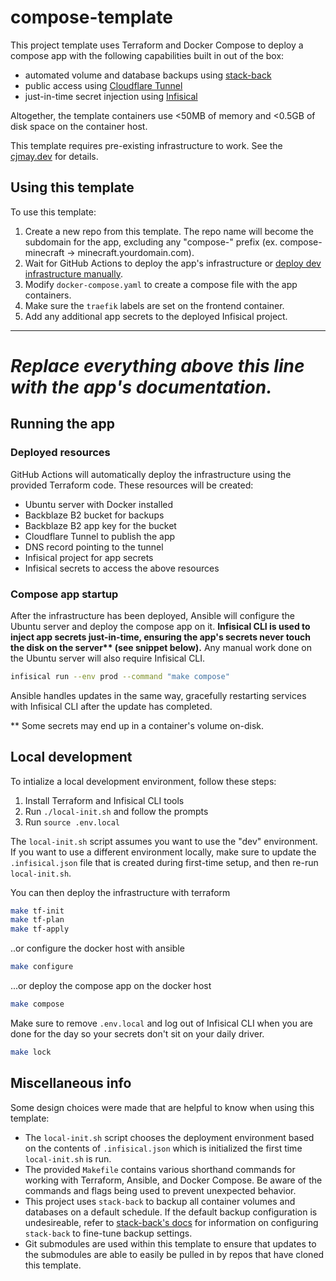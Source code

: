 # compose-template

This project template uses Terraform and Docker Compose to deploy a compose app with the following capabilities built in out of the box:

* automated volume and database backups using [stack-back](https://github.com/lawndoc/stack-back)
* public access using [Cloudflare Tunnel](https://developers.cloudflare.com/cloudflare-one/connections/connect-networks/)
* just-in-time secret injection using [Infisical](https://infisical.com)

Altogether, the template containers use <50MB of memory and <0.5GB of disk space on the container host.

This template requires pre-existing infrastructure to work. See the [cjmay.dev](https://cjmay.dev) for details.

## Using this template

To use this template:

1. Create a new repo from this template. The repo name will become the subdomain for the app, excluding any "compose-" prefix (ex. compose-minecraft -> minecraft.yourdomain.com).
2. Wait for GitHub Actions to deploy the app's infrastructure or [deploy dev infrastructure manually](#local-development).
3. Modify `docker-compose.yaml` to create a compose file with the app containers.
4. Make sure the `traefik` labels are set on the frontend container.
5. Add any additional app secrets to the deployed Infisical project.

---

# *__Replace everything above this line with the app's documentation.__*

## Running the app

### Deployed resources

GitHub Actions will automatically deploy the infrastructure using the provided Terraform code. These resources will be created:

* Ubuntu server with Docker installed
* Backblaze B2 bucket for backups
* Backblaze B2 app key for the bucket
* Cloudflare Tunnel to publish the app
* DNS record pointing to the tunnel
* Infisical project for app secrets
* Infisical secrets to access the above resources

### Compose app startup

After the infrastructure has been deployed, Ansible will configure the Ubuntu server and deploy the compose app on it. __Infisical CLI is used to inject app secrets just-in-time, ensuring the app's secrets never touch the disk on the server** (see snippet below).__ Any manual work done on the Ubuntu server will also require Infisical CLI.

```bash
infisical run --env prod --command "make compose"
```

Ansible handles updates in the same way, gracefully restarting services with Infisical CLI after the update has completed.

** Some secrets may end up in a container's volume on-disk.

## Local development

To intialize a local development environment, follow these steps:

1. Install Terraform and Infisical CLI tools
2. Run `./local-init.sh` and follow the prompts
3. Run `source .env.local`

The `local-init.sh` script assumes you want to use the "dev" environment. If you want to use a different environment locally, make sure to update the `.infisical.json` file that is created during first-time setup, and then re-run `local-init.sh`.

You can then deploy the infrastructure with terraform

```bash
make tf-init
make tf-plan
make tf-apply
```

..or configure the docker host with ansible

```bash
make configure
```

...or deploy the compose app on the docker host

```bash
make compose
```

Make sure to remove `.env.local` and log out of Infisical CLI when you are done for the day so your secrets don't sit on your daily driver.

```bash
make lock
```

## Miscellaneous info

Some design choices were made that are helpful to know when using this template:

* The `local-init.sh` script chooses the deployment environment based on the contents of `.infisical.json` which is initialized the first time `local-init.sh` is run.
* The provided `Makefile` contains various shorthand commands for working with Terraform, Ansible, and Docker Compose. Be aware of the commands and flags being used to prevent unexpected behavior.
* This project uses `stack-back` to backup all container volumes and databases on a default schedule. If the default backup configuration is undesireable, refer to [stack-back's docs](https://stack-back.readthedocs.io) for information on configuring `stack-back` to fine-tune backup settings.
* Git submodules are used within this template to ensure that updates to the submodules are able to easily be pulled in by repos that have cloned this template.